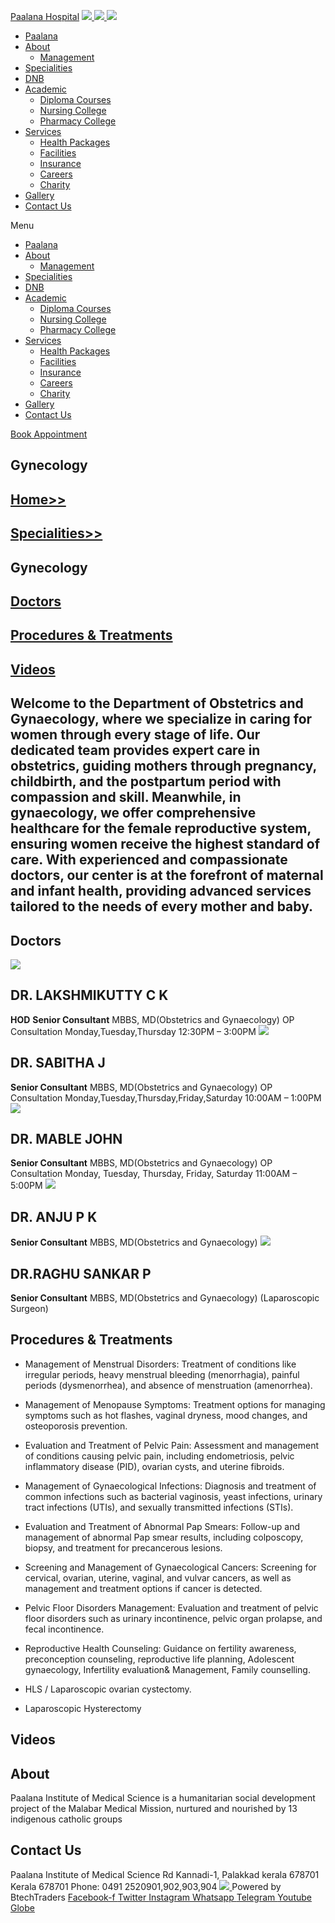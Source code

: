 [Paalana Hospital](https://paalana.in/gynecology/<https:/paalana.in> "Paalana Hospital")
[ ![](https://paalana.in/wp-content/uploads/2022/08/Untitled-2.png) ](https://paalana.in/gynecology/<https:/paalana.in/>)
[ ![](https://paalana.in/wp-content/uploads/2024/09/Group-883-1024x295.png) ](https://paalana.in/gynecology/<https:/paalana.in/>)
![](https://paalana.in/wp-content/uploads/2024/09/164073682_3625173097592065_7499118900655108432_n-1-1.jpg)
  * [Paalana](https://paalana.in/gynecology/<https:/paalana.in/>)
  * [About](https://paalana.in/gynecology/<https:/paalana.in/about/>)
    * [Management](https://paalana.in/gynecology/<https:/paalana.in/management/>)
  * [Specialities](https://paalana.in/gynecology/<https:/paalana.in/specialities/>)
  * [DNB](https://paalana.in/gynecology/<https:/paalana.in/diplomate-national-board-dnb/>)
  * [Academic](https://paalana.in/gynecology/<#>)
    * [Diploma Courses](https://paalana.in/gynecology/<https:/paalana.in/academic/>)
    * [Nursing College](https://paalana.in/gynecology/<https:/sanjocollegeofnursing.org/>)
    * [Pharmacy College](https://paalana.in/gynecology/<http:/www.sanjocps.com/>)
  * [Services](https://paalana.in/gynecology/<#>)
    * [Health Packages](https://paalana.in/gynecology/<https:/paalana.in/health-packages/>)
    * [Facilities](https://paalana.in/gynecology/<https:/paalana.in/facilities/>)
    * [Insurance](https://paalana.in/gynecology/<https:/paalana.in/insurance/>)
    * [Careers](https://paalana.in/gynecology/<https:/paalana.in/careers/>)
    * [Charity](https://paalana.in/gynecology/<https:/paalana.in/charity/>)
  * [Gallery](https://paalana.in/gynecology/<https:/paalana.in/our-gallery/>)
  * [Contact Us](https://paalana.in/gynecology/<https:/paalana.in/contact-us/>)


Menu
  * [Paalana](https://paalana.in/gynecology/<https:/paalana.in/>)
  * [About](https://paalana.in/gynecology/<https:/paalana.in/about/>)
    * [Management](https://paalana.in/gynecology/<https:/paalana.in/management/>)
  * [Specialities](https://paalana.in/gynecology/<https:/paalana.in/specialities/>)
  * [DNB](https://paalana.in/gynecology/<https:/paalana.in/diplomate-national-board-dnb/>)
  * [Academic](https://paalana.in/gynecology/<#>)
    * [Diploma Courses](https://paalana.in/gynecology/<https:/paalana.in/academic/>)
    * [Nursing College](https://paalana.in/gynecology/<https:/sanjocollegeofnursing.org/>)
    * [Pharmacy College](https://paalana.in/gynecology/<http:/www.sanjocps.com/>)
  * [Services](https://paalana.in/gynecology/<#>)
    * [Health Packages](https://paalana.in/gynecology/<https:/paalana.in/health-packages/>)
    * [Facilities](https://paalana.in/gynecology/<https:/paalana.in/facilities/>)
    * [Insurance](https://paalana.in/gynecology/<https:/paalana.in/insurance/>)
    * [Careers](https://paalana.in/gynecology/<https:/paalana.in/careers/>)
    * [Charity](https://paalana.in/gynecology/<https:/paalana.in/charity/>)
  * [Gallery](https://paalana.in/gynecology/<https:/paalana.in/our-gallery/>)
  * [Contact Us](https://paalana.in/gynecology/<https:/paalana.in/contact-us/>)


[ Book Appointment ](https://paalana.in/gynecology/<https:/bit.ly/pmchysan>)
## Gynecology
## [Home>>](https://paalana.in/gynecology/<https:/paalana.in>)
## [Specialities>>](https://paalana.in/gynecology/<https:/paalana.in/specialities/>)
## Gynecology
## [Doctors](https://paalana.in/gynecology/<#docs>)
## [Procedures & Treatments](https://paalana.in/gynecology/<#pros>)
## [Videos](https://paalana.in/gynecology/<#videos>)
## Welcome to the Department of Obstetrics and Gynaecology, where we specialize in caring for women through every stage of life. Our dedicated team provides expert care in obstetrics, guiding mothers through pregnancy, childbirth, and the postpartum period with compassion and skill. Meanwhile, in gynaecology, we offer comprehensive healthcare for the female reproductive system, ensuring women receive the highest standard of care. With experienced and compassionate doctors, our center is at the forefront of maternal and infant health, providing advanced services tailored to the needs of every mother and baby.
## Doctors
![](https://paalana.in/wp-content/uploads/2024/11/Dr-LKGynecology-1.png)
## DR. LAKSHMIKUTTY C K 
**HOD**
**Senior Consultant**
MBBS, MD(Obstetrics and Gynaecology)
OP Consultation
Monday,Tuesday,Thursday
12:30PM – 3:00PM
![](https://paalana.in/wp-content/uploads/2024/11/dr-sabithaGynecology-1.png)
## DR. SABITHA J 
**Senior Consultant**
MBBS, MD(Obstetrics and Gynaecology)
OP Consultation
Monday,Tuesday,Thursday,Friday,Saturday
10:00AM – 1:00PM
![](https://paalana.in/wp-content/uploads/2024/11/dr-mableGynecology-1.png)
## DR. MABLE JOHN 
**Senior Consultant**
MBBS, MD(Obstetrics and Gynaecology)
OP Consultation
Monday, Tuesday, Thursday, Friday, Saturday
11:00AM – 5:00PM
![](https://paalana.in/wp-content/uploads/2024/06/placeholder-doctor-f-320x320-square-9c4abe4ca005f6f527398a211de9d9fe-5edf159a13402.jpg)
## DR. ANJU P K 
**Senior Consultant**
MBBS, MD(Obstetrics and Gynaecology)
![](https://paalana.in/wp-content/uploads/2024/06/doctor-placeholder-male.jpg)
##  DR.RAGHU SANKAR P 
**Senior Consultant**
MBBS, MD(Obstetrics and Gynaecology) (Laparoscopic Surgeon)
## Procedures & Treatments
  * Management of Menstrual Disorders: Treatment of conditions like irregular periods, heavy menstrual bleeding (menorrhagia), painful periods (dysmenorrhea), and absence of menstruation (amenorrhea).
  * Management of Menopause Symptoms: Treatment options for managing symptoms such as hot flashes, vaginal dryness, mood changes, and osteoporosis prevention.
  * Evaluation and Treatment of Pelvic Pain: Assessment and management of conditions causing pelvic pain, including endometriosis, pelvic inflammatory disease (PID), ovarian cysts, and uterine fibroids.
  * Management of Gynaecological Infections: Diagnosis and treatment of common infections such as bacterial vaginosis, yeast infections, urinary tract infections (UTIs), and sexually transmitted infections (STIs).
  * Evaluation and Treatment of Abnormal Pap Smears: Follow-up and management of abnormal Pap smear results, including colposcopy, biopsy, and treatment for precancerous lesions.


  * Screening and Management of Gynaecological Cancers: Screening for cervical, ovarian, uterine, vaginal, and vulvar cancers, as well as management and treatment options if cancer is detected.
  * Pelvic Floor Disorders Management: Evaluation and treatment of pelvic floor disorders such as urinary incontinence, pelvic organ prolapse, and fecal incontinence.
  * Reproductive Health Counseling: Guidance on fertility awareness, preconception counseling, reproductive life planning, Adolescent gynaecology, Infertility evaluation& Management, Family counselling.
  * HLS / Laparoscopic ovarian cystectomy.
  * Laparoscopic Hysterectomy


## Videos
## About
Paalana Institute of Medical Science is a humanitarian social development project of the Malabar Medical Mission, nurtured and nourished by 13 indigenous catholic groups 
## Contact Us
Paalana Institute of Medical Science Rd
Kannadi-1, Palakkad kerala 678701
Kerala 678701
Phone: 0491 2520901,902,903,904
[ ](https://paalana.in/gynecology/<https:/www.facebook.com/paalana.pims>) [ ](https://paalana.in/gynecology/<https:/www.instagram.com/paalana_hospital/>) [ ](https://paalana.in/gynecology/<https:/www.youtube.com/@paalanainstituteofmedicals9226>)
[ ![](https://paalana.in/wp-content/uploads/2024/09/Group-884.png) ](https://paalana.in/gynecology/<https:/paalana.in/>)
Powered by BtechTraders
[ Facebook-f ](https://paalana.in/gynecology/<https:/www.facebook.com/btechtraderspage/>) [ Twitter ](https://paalana.in/gynecology/<https:/twitter.com/BtechTraders>) [ Instagram ](https://paalana.in/gynecology/<https:/www.instagram.com/btech_traders/>) [ Whatsapp ](https://paalana.in/gynecology/<https:wa.me/+919447090274>) [ Telegram ](https://paalana.in/gynecology/<https:/t.me/stockexTrading>) [ Youtube ](https://paalana.in/gynecology/<https:/www.youtube.com/c/Btechtraders>) [ Globe ](https://paalana.in/gynecology/<https:/btechtraders.com/>)
